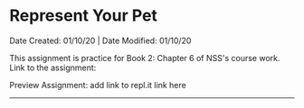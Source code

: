 # Represent Your Pet

Date Created: 01/10/20 | Date Modified: 01/10/20

This assignment is practice for Book 2: Chapter 6 of NSS's course work. Link to the assignment: 

Preview Assignment: add link to repl.it link here
***